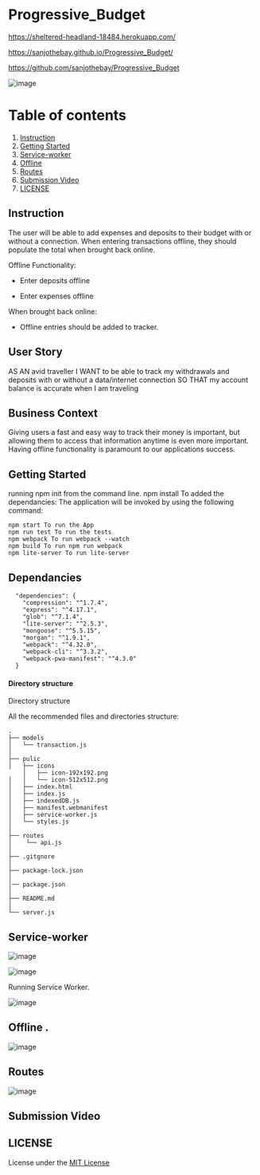 # Progressive_Budget

https://sheltered-headland-18484.herokuapp.com/

https://sanjothebay.github.io/Progressive_Budget/

https://github.com/sanjothebay/Progressive_Budget



![image](https://user-images.githubusercontent.com/67298961/108643250-6505c180-746f-11eb-8fe3-f1cd954453fd.png)



# Table of contents

1. [Instruction](#Instruction)
2. [Getting Started](#Getting_Started)
3. [Service-worker](#Service-worker)
4. [Offline](#Offline)
5. [Routes](#Routes)
6. [Submission Video](#Submission_Video)
7. [LICENSE](#LICENSE)


## Instruction <a name="Instruction"></a>

The user will be able to add expenses and deposits to their budget with or without a connection. When entering transactions offline, they should populate the total when brought 
back online.

Offline Functionality:

  * Enter deposits offline

  * Enter expenses offline

When brought back online:

  * Offline entries should be added to tracker.

## User Story
AS AN avid traveller
I WANT to be able to track my withdrawals and deposits with or without a data/internet connection
SO THAT my account balance is accurate when I am traveling

## Business Context

Giving users a fast and easy way to track their money is important, but allowing them to access that information anytime is even more important. Having offline functionality is 
paramount to our applications success.


## Getting Started <a name="Getting_Started"></a>

running npm init from the command line.
npm install To added the dependancies:
The application will be invoked by using the following command:

```
npm start To run the App
npm run test To run the tests 
npm webpack To run webpack --watch
npm build To run npm run webpack
npm lite-server To run lite-server
```


## Dependancies

```
  "dependencies": {
    "compression": "^1.7.4",
    "express": "^4.17.1",
    "glob": "^7.1.4",
    "lite-server": "^2.5.3",
    "mongoose": "^5.5.15",
    "morgan": "^1.9.1",
    "webpack": "^4.32.0",
    "webpack-cli": "^3.3.2",
    "webpack-pwa-manifest": "^4.3.0"
  }
```

#### Directory structure
Directory structure <a name="Directory_structure"></a>

All the recommended files and directories structure:

```
.
├── models
│   └── transaction.js
│  
├── pulic
│   ├── icons
    │   ├── icon-192x192.png
│   │   └── icon-512x512.png
│   ├── index.html
│   ├── index.js
│   ├── indexedDB.js
│   ├── manifest.webmanifest
│   ├── service-worker.js
│   └── styles.js
│
├── routes
│    └── api.js
│ 
├── .gitgnore
│ 
├── package-lock.json
│
│── package.json
│
├── README.md
│
└── server.js
```


## Service-worker <a name="Service-worker"></a>

![image](https://user-images.githubusercontent.com/67298961/108652314-722faa00-7489-11eb-9e4f-488db300ed6e.png)


![image](https://user-images.githubusercontent.com/67298961/108661959-ca1ede80-7492-11eb-959b-1f70cb97b6f3.png)


Running Service Worker.

![image](https://user-images.githubusercontent.com/67298961/108659054-3fd57b00-7490-11eb-8cf8-071d8d111d4f.png)


## Offline <a name="Offline"></a>.

![image](https://user-images.githubusercontent.com/67298961/108664873-461c2500-7499-11eb-976b-7a22ba1ceea9.png)


## Routes <a name="Routes"></a>

![image](https://user-images.githubusercontent.com/67298961/108654079-8bd2f080-748d-11eb-82be-17ee96099681.png)


## Submission Video <a name="Submission_Video"></a>


## LICENSE <a name="LICENSE"></a>

License under the [MIT License](LICENSE)
